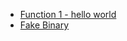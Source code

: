 - [Function 1 - hello world](https://www.codewars.com/kata/523b4ff7adca849afe000035)
- [Fake Binary](https://www.codewars.com/kata/57eae65a4321032ce000002d)
